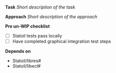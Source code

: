 **Task**
_Short description of the task_


**Approach**
_Short description of the approach_


**Pre un-WIP checklist**
- [ ] Statoil tests pass locally
- [ ] Have completed graphical integration test steps

**Depends on**
* Statoil/libres#
* Statoil/libecl#
